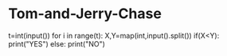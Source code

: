 # Tom-and-Jerry-Chase
t=int(input())
for i in range(t):
    X,Y=map(int,input().split())
    if(X<Y):
        print("YES")
    else:
        print("NO")
